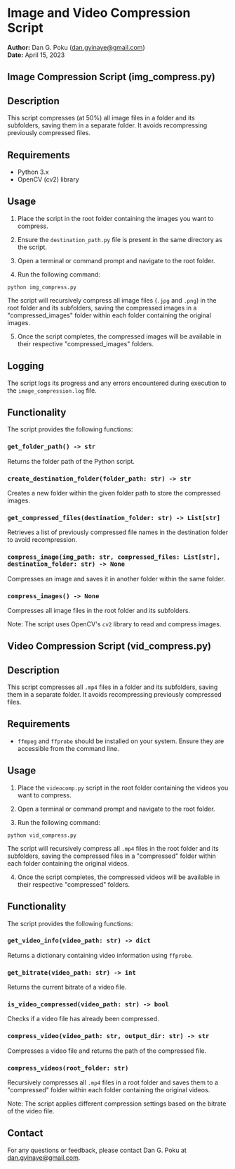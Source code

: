 # Image and Video Compression Script
**Author:** Dan G. Poku (dan.gyinaye@gmail.com)  
**Date:** April 15, 2023

## Image Compression Script (img_compress.py)
## Description

This script compresses (at 50%) all image files in a folder and its subfolders, saving them in a separate folder. It avoids recompressing previously compressed files.

## Requirements

- Python 3.x
- OpenCV (cv2) library

## Usage

1. Place the script in the root folder containing the images you want to compress.

2. Ensure the `destination_path.py` file is present in the same directory as the script.

3. Open a terminal or command prompt and navigate to the root folder.

4. Run the following command:

```
python img_compress.py
```

The script will recursively compress all image files (`.jpg` and `.png`) in the root folder and its subfolders, saving the compressed images in a "compressed_images" folder within each folder containing the original images.

5. Once the script completes, the compressed images will be available in their respective "compressed_images" folders.

## Logging

The script logs its progress and any errors encountered during execution to the `image_compression.log` file.

## Functionality

The script provides the following functions:

### `get_folder_path() -> str`

Returns the folder path of the Python script.

### `create_destination_folder(folder_path: str) -> str`

Creates a new folder within the given folder path to store the compressed images.

### `get_compressed_files(destination_folder: str) -> List[str]`

Retrieves a list of previously compressed file names in the destination folder to avoid recompression.

### `compress_image(img_path: str, compressed_files: List[str], destination_folder: str) -> None`

Compresses an image and saves it in another folder within the same folder.

### `compress_images() -> None`

Compresses all image files in the root folder and its subfolders.

Note: The script uses OpenCV's `cv2` library to read and compress images.


## Video Compression Script (vid_compress.py)
## Description

This script compresses all `.mp4` files in a folder and its subfolders, saving them in a separate folder. It avoids recompressing previously compressed files.

## Requirements

- `ffmpeg` and `ffprobe` should be installed on your system. Ensure they are accessible from the command line.

## Usage

1. Place the `videocomp.py` script in the root folder containing the videos you want to compress.

2. Open a terminal or command prompt and navigate to the root folder.

3. Run the following command:

```
python vid_compress.py
```

The script will recursively compress all `.mp4` files in the root folder and its subfolders, saving the compressed files in a "compressed" folder within each folder containing the original videos.

4. Once the script completes, the compressed videos will be available in their respective "compressed" folders.

## Functionality

The script provides the following functions:

### `get_video_info(video_path: str) -> dict`

Returns a dictionary containing video information using `ffprobe`.

### `get_bitrate(video_path: str) -> int`

Returns the current bitrate of a video file.

### `is_video_compressed(video_path: str) -> bool`

Checks if a video file has already been compressed.

### `compress_video(video_path: str, output_dir: str) -> str`

Compresses a video file and returns the path of the compressed file.

### `compress_videos(root_folder: str)`

Recursively compresses all `.mp4` files in a root folder and saves them to a "compressed" folder within each folder containing the original videos.

Note: The script applies different compression settings based on the bitrate of the video file.

## Contact

For any questions or feedback, please contact Dan G. Poku at dan.gyinaye@gmail.com.
